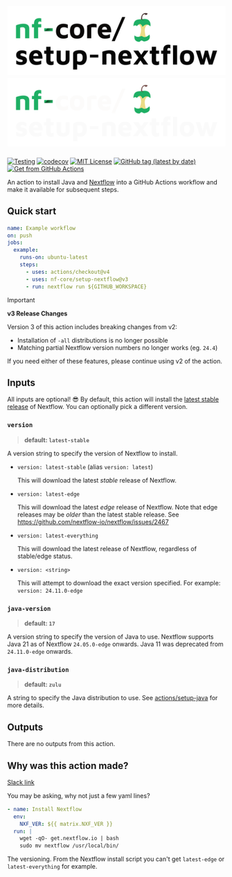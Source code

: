 # ![nf-core/setup-nextflow](docs/images/nfcore-setupnextflow_logo.png#gh-light-mode-only) ![nf-core/setup-nextflow](docs/images/nfcore-setupnextflow_logo_dark.png#gh-dark-mode-only)

[![Testing](https://github.com/nf-core/setup-nextflow/actions/workflows/example.yml/badge.svg)](https://github.com/nf-core/setup-nextflow/actions/workflows/example.yml)
[![codecov](https://codecov.io/gh/nf-core/setup-nextflow/branch/master/graph/badge.svg)](https://codecov.io/gh/nf-core/setup-nextflow)
[![MIT License](https://img.shields.io/github/license/nf-core/setup-nextflow?logo=opensourceinitiative)](https://github.com/nf-core/setup-nextflow/blob/master/LICENSE)
[![GitHub tag (latest by date)](https://img.shields.io/github/v/tag/nf-core/setup-nextflow?logo=github)](https://github.com/nf-core/setup-nextflow/releases/latest)
[![Get from GitHub Actions](https://img.shields.io/static/v1?label=actions&message=marketplace&color=green&logo=githubactions)](https://github.com/marketplace/actions/setup-nextflow)

An action to install Java and [Nextflow](https://nextflow.io) into a GitHub Actions workflow and make it available for subsequent steps.

## Quick start

```yaml
name: Example workflow
on: push
jobs:
  example:
    runs-on: ubuntu-latest
    steps:
      - uses: actions/checkout@v4
      - uses: nf-core/setup-nextflow@v3
      - run: nextflow run ${GITHUB_WORKSPACE}
```

> [!IMPORTANT]
> **v3 Release Changes**
>
> Version 3 of this action includes breaking changes from v2:
> * Installation of `-all` distributions is no longer possible
> * Matching partial Nextflow version numbers no longer works (eg. `24.4`)
>
> If you need either of these features, please continue using v2 of the action.


## Inputs

All inputs are optional! :sunglasses: By default, this action will install the [latest stable release](https://nextflow.io/docs/latest/install.html#stable-and-edge-releases) of Nextflow. You can optionally pick a different version.

### `version`

> **default: `latest-stable`**

A version string to specify the version of Nextflow to install.

- `version: latest-stable` (alias `version: latest`)

  This will download the latest _stable_ release of Nextflow.

- `version: latest-edge`

  This will download the latest _edge_ release of Nextflow. Note that edge releases may be _older_ than the latest stable release. See https://github.com/nextflow-io/nextflow/issues/2467

- `version: latest-everything`

  This will download the latest release of Nextflow, regardless of stable/edge status.

- `version: <string>`

  This will attempt to download the exact version specified. For example: `version: 24.11.0-edge`

### `java-version`

> **default: `17`**

A version string to specify the version of Java to use.
Nextflow supports Java 21 as of Nextflow `24.05.0-edge` onwards.
Java 11 was deprecated from `24.11.0-edge` onwards.


### `java-distribution`

> **default: `zulu`**

A string to specify the Java distribution to use.
See [actions/setup-java](https://github.com/actions/setup-java?tab=readme-ov-file#supported-distributions) for more details.

## Outputs

There are no outputs from this action.

## Why was this action made?

[Slack link](https://nfcore.slack.com/archives/CE56GDKN0/p1655210460795839)

You may be asking, why not just a few yaml lines?

```yaml
- name: Install Nextflow
  env:
    NXF_VER: ${{ matrix.NXF_VER }}
  run: |
    wget -qO- get.nextflow.io | bash
    sudo mv nextflow /usr/local/bin/
```

The versioning. From the Nextflow install script you can't get `latest-edge` or `latest-everything` for example.
